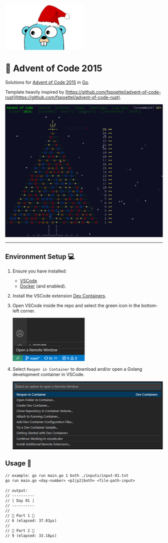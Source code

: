 <img src="./.assets/christmas_gopher.png" width="250">

# 🎄 Advent of Code 2015

Solutions for [Advent of Code 2015](https://adventofcode.com/2015) in [Go](https://go.dev/). 

Template heavily inspired by [https://github.com/fspoettel/advent-of-code-rust](https://github.com/fspoettel/advent-of-code-rust). 

<p align="center">
<img src="./docs/yaay.png">
</p>

--- 

## Environment Setup 💻 

1. Ensure you have installed: 
    - [VSCode](https://go.microsoft.com/fwlink/?linkid=830387)
    - [Docker](https://www.docker.com/) (and enabled). 

2. Install the VSCode extension [Dev Containers](https://marketplace.visualstudio.com/items?itemName=ms-vscode-remote.remote-containers). 

3. Open VSCode inside the repo and select the green icon in the bottom-left corner. 

    <img src="./.assets/open_remote_window.png" width="230">

4. Select `Reopen in Container` to download and/or open a Golang development container in VSCode. 

    <img src="./.assets/remote_window.png" width="530">


## Usage 🔨 

```golang
// example: go run main.go 1 both ./inputs/input-01.txt
go run main.go <day-number> <p1|p2|both> <file-path-input>

// output:
// ----------
// | Day 01 |
// ----------
//
// 🎄 Part 1 🎄
// 6 (elapsed: 37.03µs)
//
// 🎄 Part 2 🎄
// 9 (elapsed: 33.18µs)
```
